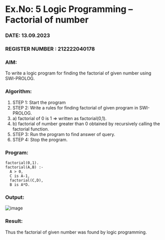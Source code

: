 # Ex.No: 5   Logic Programming – Factorial of number   
### DATE: 13.09.2023                                                                         
### REGISTER NUMBER : 212222040178
### AIM: 
To  write  a logic program for finding the factorial of given number using SWI-PROLOG. 
### Algorithm:
1. STEP 1: Start the program
2. STEP 2:  Write a rules for finding factorial of given program in SWI-PROLOG.
3.   a)	factorial of 0 is 1 => written as factorial(0,1).
4.   b)	factorial of number greater than 0 obtained by recursively calling the factorial    function.
5. STEP 3: Run the program  to find answer of  query.
6. STEP 4: Stop the program.

### Program:

```
factorial(0,1).
factorial(A,B) :-
  A > 0,
  C is A-1,
  factorial(C,D),
  B is A*D. 
```

### Output:

![image](https://github.com/nithish143257/AI_Lab_2023-24/assets/113762839/11ef23d0-71e7-4d18-9010-4dd18abf37c6)


### Result:
Thus the factorial of given number was found by logic programming. 
